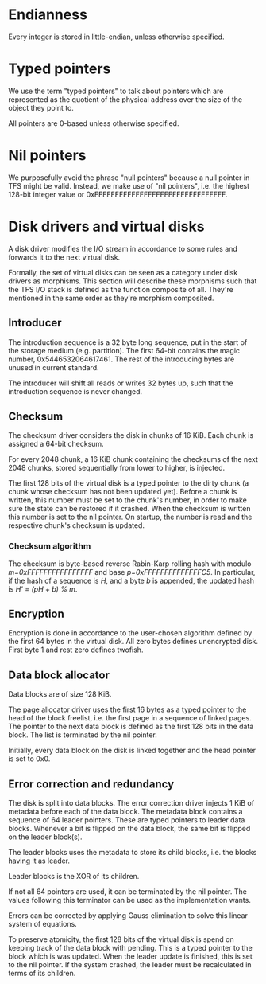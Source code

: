 # Endianness

Every integer is stored in little-endian, unless otherwise specified.

# Typed pointers

We use the term "typed pointers" to talk about pointers which are represented as the quotient of the physical address over the size of the object they point to.

All pointers are 0-based unless otherwise specified.

# Nil pointers

We purposefully avoid the phrase "null pointers" because a null pointer in TFS might be valid. Instead, we make use of "nil pointers", i.e. the highest 128-bit integer value or 0xFFFFFFFFFFFFFFFFFFFFFFFFFFFFFFFF.

# Disk drivers and virtual disks

A disk driver modifies the I/O stream in accordance to some rules and forwards it to the next virtual disk.

Formally, the set of virtual disks can be seen as a category under disk drivers as morphisms. This section will describe these morphisms such that the TFS I/O stack is defined as the function composite of all. They're mentioned in the same order as they're morphism composited.

## Introducer

The introduction sequence is a 32 byte long sequence, put in the start of the storage medium (e.g. partition). The first 64-bit contains the magic number, 0x5446532064617461. The rest of the introducing bytes are unused in current standard.

The introducer will shift all reads or writes 32 bytes up, such that the introduction sequence is never changed.

## Checksum

The checksum driver considers the disk in chunks of 16 KiB. Each chunk is assigned a 64-bit checksum.

For every 2048 chunk, a 16 KiB chunk containing the checksums of the next 2048 chunks, stored sequentially from lower to higher, is injected.

The first 128 bits of the virtual disk is a typed pointer to the dirty chunk (a chunk whose checksum has not been updated yet). Before a chunk is written, this number must be set to the chunk's number, in order to make sure the state can be restored if it crashed. When the checksum is written this number is set to the nil pointer. On startup, the number is read and the respective chunk's checksum is updated.

### Checksum algorithm

The checksum is byte-based reverse Rabin-Karp rolling hash with modulo _m=0xFFFFFFFFFFFFFFFF_ and base _p=0xFFFFFFFFFFFFFFC5_. In particular, if the hash of a sequence is _H_, and a byte _b_ is appended, the updated hash is _H' = (pH + b) % m_.

## Encryption

Encryption is done in accordance to the user-chosen algorithm defined by the first 64 bytes in the virtual disk. All zero bytes defines unencrypted disk. First byte 1 and rest zero defines twofish.

## Data block allocator

Data blocks are of size 128 KiB.

The page allocator driver uses the first 16 bytes as a typed pointer to the head of the block freelist, i.e. the first page in a sequence of linked pages. The pointer to the next data block is defined as the first 128 bits in the data block. The list is terminated by the nil pointer.

Initially, every data block on the disk is linked together and the head pointer is set to 0x0.

## Error correction and redundancy

The disk is split into data blocks. The error correction driver injects 1 KiB of metadata before each of the data block. The metadata block contains a sequence of 64 leader pointers. These are typed pointers to leader data blocks. Whenever a bit is flipped on the data block, the same bit is flipped on the leader block(s).

The leader blocks uses the metadata to store its child blocks, i.e. the blocks having it as leader.

Leader blocks is the XOR of its children.

If not all 64 pointers are used, it can be terminated by the nil pointer. The values following this terminator can be used as the implementation wants.

Errors can be corrected by applying Gauss elimination to solve this linear system of equations.

To preserve atomicity, the first 128 bits of the virtual disk is spend on keeping track of the data block with pending. This is a typed pointer to the block which is was updated. When the leader update is finished, this is set to the nil pointer. If the system crashed, the leader must be recalculated in terms of its children.

